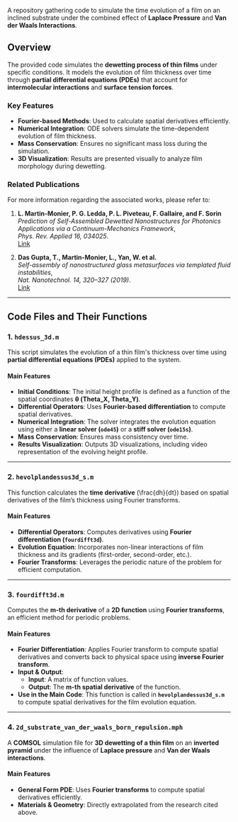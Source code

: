 A repository gathering code to simulate the time evolution of a film on an inclined substrate under the combined effect of **Laplace Pressure** and **Van der Waals Interactions**.

## **Overview**  
The provided code simulates the **dewetting process of thin films** under specific conditions. It models the evolution of film thickness over time through **partial differential equations (PDEs)** that account for **intermolecular interactions** and **surface tension forces**.  

### **Key Features**  
- **Fourier-based Methods**: Used to calculate spatial derivatives efficiently.  
- **Numerical Integration**: ODE solvers simulate the time-dependent evolution of film thickness.  
- **Mass Conservation**: Ensures no significant mass loss during the simulation.  
- **3D Visualization**: Results are presented visually to analyze film morphology during dewetting.  

### **Related Publications**  
For more information regarding the associated works, please refer to:  

1. **L. Martin-Monier, P. G. Ledda, P. L. Piveteau, F. Gallaire, and F. Sorin**  
   *Prediction of Self-Assembled Dewetted Nanostructures for Photonics Applications via a Continuum-Mechanics Framework*,  
   *Phys. Rev. Applied 16, 034025*.  
   [Link](https://journals.aps.org/prapplied/abstract/10.1103/PhysRevApplied.16.034025)  

2. **Das Gupta, T., Martin-Monier, L., Yan, W. et al.**  
   *Self-assembly of nanostructured glass metasurfaces via templated fluid instabilities*,  
   *Nat. Nanotechnol. 14, 320–327 (2019)*.  
   [Link](https://doi.org/10.1038/s41565-019-0362-9)  

---

## **Code Files and Their Functions**  

### **1. `hdessus_3d.m`**  

This script simulates the evolution of a thin film's thickness over time using **partial differential equations (PDEs)** applied to the system.  

#### **Main Features**  
- **Initial Conditions**: The initial height profile is defined as a function of the spatial coordinates **θ (Theta_X, Theta_Y)**.  
- **Differential Operators**: Uses **Fourier-based differentiation** to compute spatial derivatives.  
- **Numerical Integration**: The solver integrates the evolution equation using either a **linear solver (`ode45`)** or a **stiff solver (`ode15s`)**.  
- **Mass Conservation**: Ensures mass consistency over time.  
- **Results Visualization**: Outputs 3D visualizations, including video representation of the evolving height profile.  

---

### **2. `hevolplandessus3d_s.m`**  

This function calculates the **time derivative** \(\frac{dh}{dt}\) based on spatial derivatives of the film’s thickness using Fourier transforms.  

#### **Main Features**  
- **Differential Operators**: Computes derivatives using **Fourier differentiation (`fourdifft3d`)**.  
- **Evolution Equation**: Incorporates non-linear interactions of film thickness and its gradients (first-order, second-order, etc.).  
- **Fourier Transforms**: Leverages the periodic nature of the problem for efficient computation.  

---

### **3. `fourdifft3d.m`**  

Computes the **m-th derivative** of a **2D function** using **Fourier transforms**, an efficient method for periodic problems.  

#### **Main Features**  
- **Fourier Differentiation**: Applies Fourier transform to compute spatial derivatives and converts back to physical space using **inverse Fourier transform**.  
- **Input & Output**:  
  - **Input**: A matrix of function values.  
  - **Output**: The **m-th spatial derivative** of the function.  
- **Use in the Main Code**: This function is called in **`hevolplandessus3d_s.m`** to compute spatial derivatives for the film evolution equation.  

---

### **4. `2d_substrate_van_der_waals_born_repulsion.mph`**  

A **COMSOL** simulation file for **3D dewetting of a thin film** on an **inverted pyramid** under the influence of **Laplace pressure** and **Van der Waals interactions**.  

#### **Main Features**  
- **General Form PDE**: Uses **Fourier transforms** to compute spatial derivatives efficiently.  
- **Materials & Geometry**: Directly extrapolated from the research cited above.  
